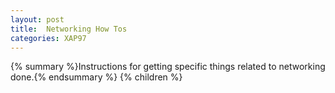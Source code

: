 ```yaml
---
layout: post
title:  Networking How Tos
categories: XAP97
---
```


{% summary %}Instructions for getting specific things related to networking done.{% endsummary %}
{% children %}
